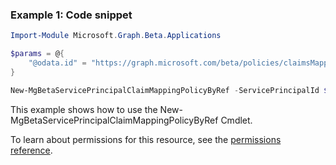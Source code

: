 ### Example 1: Code snippet

```powershellImport-Module Microsoft.Graph.Beta.Applications

$params = @{
	"@odata.id" = "https://graph.microsoft.com/beta/policies/claimsMappingPolicies/cd3d9b57-0aee-4f25-8ee3-ac74ef5986a9"
}

New-MgBetaServicePrincipalClaimMappingPolicyByRef -ServicePrincipalId $servicePrincipalId -BodyParameter $params
```
This example shows how to use the New-MgBetaServicePrincipalClaimMappingPolicyByRef Cmdlet.
To learn about permissions for this resource, see the [permissions reference](/graph/permissions-reference).


